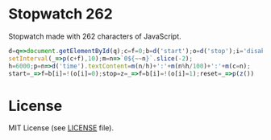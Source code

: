 # Stopwatch 262
Stopwatch made with 262 characters of JavaScript.

```javascript
d=q=>document.getElementById(q);c=f=0;b=d('start');o=d('stop');i='disabled';
setInterval(_=>p(c+f),10);m=n=>`0${~~n}`.slice(-2);
h=6000;p=n=>d('time').textContent=m(n/h)+':'+m(n%h/100)+':'+m(c=n);
start=_=>f=b[i]=!(o[i]=0);stop=z=_=>f=b[i]=!(o[i]=1);reset=_=>p(z())
```

# License
MIT License (see [LICENSE](./LICENSE) file).
